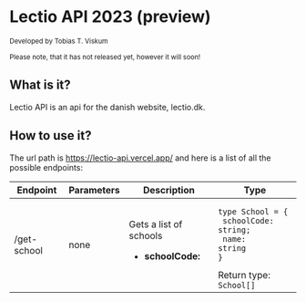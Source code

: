 # Lectio API 2023 (preview)

<small>Developed by Tobias T. Viskum</small>

<small>Please note, that it has not released yet, however it will soon!</small>

## What is it?

Lectio API is an api for the danish website, lectio.dk.

## How to use it?

The url path is https://lectio-api.vercel.app/ and here is a list of all the possible endpoints:

| Endpoint    | Parameters | Description                                             | Type                                                                                                             |
| ----------- | ---------- | ------------------------------------------------------- | ---------------------------------------------------------------------------------------------------------------- |
| /get-school | none       | Gets a list of schools<br><ul><li>**schoolCode:** </ul> | <pre><code>type School = {<br/> schoolCode: string; <br/> name: string<br/>}</code></pre>Return type: `School[]` |
